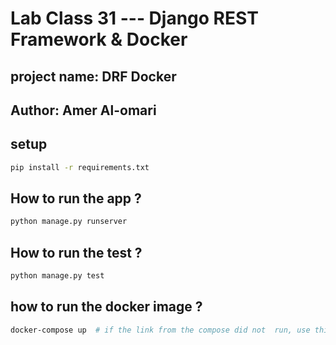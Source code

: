 # Lab Class 31 --- Django REST Framework & Docker
<!-- this is the link for docker image contaier http://localhost:8000/api/v1/things   -->

## project name: DRF Docker

## Author: Amer Al-omari

## setup

```bash
pip install -r requirements.txt
```

## How to run the app ?

```bash
python manage.py runserver
```

## How to run the test ?

```bash
python manage.py test
```

## how to run the docker image ?

```bash
docker-compose up  # if the link from the compose did not  run, use this link: http://localhost:8000/api/v1/things
```
